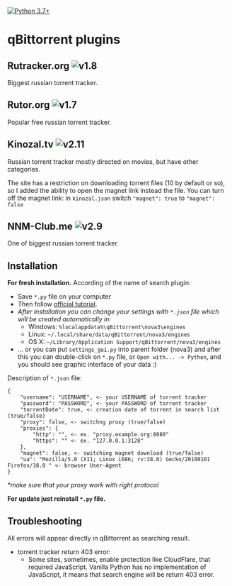 [![Python 3.7+](https://img.shields.io/badge/python-%3E%3D%20v3.7-blue)](https://www.python.org/downloads/release/python-370/)
# qBittorrent plugins

## Rutracker.org ![v1.8](https://img.shields.io/badge/v1.8-blue)
Biggest russian torrent tracker.

## Rutor.org ![v1.7](https://img.shields.io/badge/v1.7-blue)
Popular free russian torrent tracker.

## Kinozal.tv ![v2.11](https://img.shields.io/badge/v2.11-blue)
Russian torrent tracker mostly directed on movies, but have other categories.

The site has a restriction on downloading torrent files (10 by default or so), so I added the ability to open the magnet link instead the file.
You can turn off the magnet link: in `kinozal.json` switch `"magnet": true` to `"magnet": false`

## NNM-Club.me ![v2.9](https://img.shields.io/badge/v2.9-blue)
One of biggest russian torrent tracker.

## Installation
**For fresh installation.**
According of the name of search plugin:
* Save `*.py` file on your computer
* Then follow [official tutorial](https://github.com/qbittorrent/search-plugins/wiki/Install-search-plugins).
* _After installation you can change your settings with `*.json` file which will be created automatically in:_
  * Windows: `%localappdata%\qBittorrent\nova3\engines`
  * Linux: `~/.local/share/data/qBittorrent/nova3/engines`
  * OS X: `~/Library/Application Support/qBittorrent/nova3/engines`
* ... or you can put `settings_gui.py` into parent folder (nova3) and after this you can double-click on `*.py` file, or `Open with... -> Python`, and you should see graphic interface of your data :) 

Description of `*.json` file:
```
{
    "username": "USERNAME", <- your USERNAME of torrent tracker
    "password": "PASSWORD", <- your PASSWORD of torrent tracker
    "torrentDate": true, <- creation date of torrent in search list (true/false)
    "proxy": false, <- switchng proxy (true/false)
    "proxies": {
        "http": "", <- ex. "proxy.example.org:8080"
        "https": "" <- ex. "127.0.0.1:3128"
    },
    "magnet": false, <- switching magnet download (true/false)
    "ua": "Mozilla/5.0 (X11; Linux i686; rv:38.0) Gecko/20100101 Firefox/38.0 " <- browser User-Agent
}
```
_*make sure that your proxy work with right protocol_

**For update just reinstall `*.py` file.**

## Troubleshooting
All errors will appear directly in qBittorrent as searching result.
* torrent tracker return 403 error:
  - Some sites, sometimes, enable protection like CloudFlare, that required JavaScript. Vanilla Python has no implementation of JavaScript, it means that search engine will be return 403 error. 
